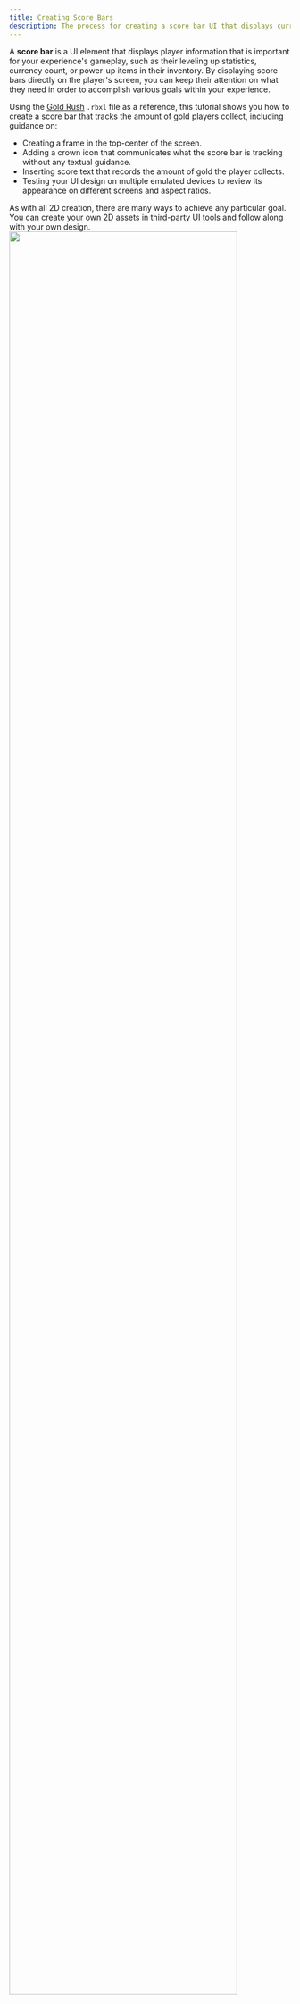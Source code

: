 ```yaml
---
title: Creating Score Bars
description: The process for creating a score bar UI that displays current player information.
---
```


A **score bar** is a UI element that displays player information that is important for your experience's gameplay, such as their leveling up statistics, currency count, or power-up items in their inventory. By displaying score bars directly on the player's screen, you can keep their attention on what they need in order to accomplish various goals within your experience.

Using the [Gold Rush](https://www.roblox.com/games/5268331031/Gold-Rush) `.rbxl` file as a reference, this tutorial shows you how to create a score bar that tracks the amount of gold players collect, including guidance on:

- Creating a frame in the top-center of the screen.
- Adding a crown icon that communicates what the score bar is tracking without any textual guidance.
- Inserting score text that records the amount of gold the player collects.
- Testing your UI design on multiple emulated devices to review its appearance on different screens and aspect ratios.

<Alert severity="info">
As with all 2D creation, there are many ways to achieve any particular goal. You can create your own 2D assets in third-party UI tools and follow along with your own design.
</Alert>

<img src="../../../assets/tutorials/creating-a-score-bar/Score-Bar-Intro.png" mg width="90%" />

## Create the Frame

To display UI elements on every player's screen, you can create a `Class.ScreenGui` object in the `Class.StarterGui` service. `Class.ScreenGui` objects are the primary containers for on-screen UI, and the `Class.StarterGui` service copies its contents to each player's `Class.PlayerGui` container as they enter an experience.

After you create a `Class.ScreenGui` object, you can create and customize its child `Class.GuiObject|GuiObjects` according to each container's purpose. To demonstrate this concept, this section teaches you how to create a `Class.ScreenGui` object with a child `Class.Frame` object that will contain both the icon and text of the score bar.

<img src="../../../assets/tutorials/creating-a-score-bar/Frame-Diagram2.png" width="60%" />

In addition to customizing the frame's properties, this section also provides instructions on adding a child `Class.UISizeConstraint` and `Class.UIListLayout` object to the frame. This technique ensures that `Class.GuiObject|GuiObjects` automatically arrange horizontally as you insert them into the frame, and that they are always legible on smaller screen sizes. If you don't follow this guidance, every `Class.GuiObject` you add to the frame will arrange outside of the frame's perimeter.

<GridContainer numColumns="2">
  <figure>
    <img src="../../../assets/tutorials/creating-a-score-bar/Frame-Vertical.png" />
  </figure>
  <figure>
    <img src="../../../assets/tutorials/creating-a-score-bar/Frame-Horizontal.png" />
  </figure>
</GridContainer>

To recreate the frame container within the sample [Gold Rush](https://www.roblox.com/games/5268331031/Gold-Rush) place file:

1. Create a `Class.ScreenGui` object to contain your on-screen UI.
   1. In the **Explorer** window, hover over **StarterGui** and click the ⊕ icon. A contextual menu displays.
   1. Insert a **ScreenGui**.
1. Create a container for the entire score bar UI component.
   1. Insert a **Frame** into the **ScreenGui** object.

      <img src="../../../assets/tutorials/creating-a-score-bar/Frame-2A.png" width="100%" />

   1. Select the new **Frame**, then in the **Properties** window,
      1. Set **AnchorPoint** to `0.5, 0` to set the frame's origin point in the top-middle of itself (50% from the left to the right of the frame, and 0% from the top to the bottom of the frame).
      1. Set **BackgroundColor** to `0.6` to make the frame's background black.
      1. Set **BackgroundTransparency** to `0.6` to make the frame's background semi-transparent.
      1. Set **Position** to `{0.5, 0},{0.01, 0}` to set the frame near the top-middle of the screen (50% from the left to the right of the screen, and 1% from the top to the bottom of the screen).
      1. Set **Size** to `{0.25, 0},{0.08, 0}` so the frame takes up a large portion of the middle of the screen to grab the player's attention (25% horizontally, and 8% vertically).
      1. Set **Name** to **ScoreBarFrame**.

      <img src="../../../assets/tutorials/creating-a-score-bar/Frame-2B.png" width="100%" />

1. Add a constraint to the frame so that its contents are always legible on small screen sizes.
   1. Insert a **UISizeConstraint** object into **ScoreBarFrame**.
   1. Select the new constraint, then in the **Properties** window, set **MinSize** to `0, 40` to ensure the frame never shrinks to less than 40 pixels vertically.
1. Add a layout object to the frame so that its contents arrange from left-to-right and vertically center within the frame's perimeter.
   1. Insert a **UIListLayout** object into **ScoreBarFrame**.
   1. Select the new layout object, then in the **Properties** window,
      1. Set **FillDirection** to **Horizontal**.
      1. Set **VerticalAlignment** to **Center**.

## Add an Icon

An icon is a symbol that represents an action, object, or concept in an experience. Using icons that are simple and intuitive allows players to easily recognize what you're communicating with your UI without using text, which can clutter the screen and pull attention away from content that matters.

For example, the sample uses a simple gold crown icon to indicate how much gold a player has collected. This icon is easily recognizable as being the most important goal within the experience, and it includes minimal details so that it remains legible on mobile device screens.

To recreate the gold crown icon within the sample [Gold Rush](https://www.roblox.com/games/5268331031/Gold-Rush) place file:

1. Insert an **ImageLabel** object into **ScoreBarFrame**.
   1. In the **Explorer** window, hover over **ScoreBarFrame** and click the ⊕ icon. A contextual menu displays.
   1. Insert an **ImageLabel**.

      <img src="../../../assets/tutorials/creating-a-score-bar/Icon-1B.png" width="100%" />

1. Select the new label, then in the **Properties** window,
   1. Set **Image** to `rbxassetid://5673786644` to make the icon a crown.
   1. Set **BackgroundTransparency** to `1` to make the label's background completely transparent.
   1. Set **LayoutOrder** to `1`. This ensures the icon remains the first GuiObject in the frame from left-to-right when you insert text in the next section of the tutorial.
   1. Set **Size** to `{1.25,0},{1,0}` to widen the label area beyond the full width of the frame.
   1. Set **SizeConstraint** to **RelativeYY** to preserve the icon's aspect ratio by scaling the size of the label with the height of the parent frame.

      <img src="../../../assets/tutorials/creating-a-score-bar/Icon-2E.png" width="100%" />

## Insert Score Text

Score text records the player's score within an experience, such as how many points they earn within a match. It's important that all UI text is both clear and easy to read so players can quickly understand the information they need to be successful within your experience.

For example, the sample uses large text on top of a contrasting color so that it doesn't blend in with the noise of the background. This is particularly significant for accessibility because it ensures the text remains legible as the player moves through the 3D space, which may include objects that are the same color as the text.

To recreate the score text within the sample [Gold Rush](https://www.roblox.com/games/5268331031/Gold-Rush) place file:

1. Insert a **TextLabel** object into **ScoreBarFrame**.
   1. In the **Explorer** window, hover over **ScoreBarFrame** and click the ⊕ icon. A contextual menu displays.
   1. Insert a **TextLabel**.

      <img src="../../../assets/tutorials/creating-a-score-bar/Text-1B.png" width="100%" />

1. Select the new label, then in the **Properties** window,
   1. Set **BackgroundTransparency** to `1` to make the label's background completely transparent.
   1. Set **Size** to `{1,0},{1,0}` to widen the label to the whole frame (100% horizontally and 100% vertically of the parent frame). The label extends beyond the frame's boundaries because it's being offset by the icon.
   1. Set **SizeConstraint** to **RelativeYY** to ensure the size of the label scales with the height of the parent frame, and preserve the icon's aspect ratio. This step also makes the label a square and keeps it within the frame's boundaries.
   1. Set **Font** to **GothamSSm** to match the aesthetics of the environment.
   1. Set **Text** to `0` to start the score from zero.
   1. Set **TextColor3** to `255, 200, 100` to tint the text gold.
   1. Set **TextSize** to `30` to make the text bigger on the screen.
   1. Set **TextXAlignment** to **Left** to ensure the score text remains left-aligned near the crown icon regardless of whether the player's score is 0, 1,000, or 1,000,000.

      <img src="../../../assets/tutorials/creating-a-score-bar/Text-2H.png" width="100%" />

## Test the Design

Studio's **Device Emulator** allows you to test how players will see and interact with your UI on various devices. This tool is a vital part of designing UI because the aspect ratio of your viewport in Studio doesn't necessarily reflect the aspect ratio of the screens players use to access your experience, and it's important that your UI is both legible and accessible on every device.

For example, if you don't test your UI on a range of screen sizes, players with large screens may not be able to read your text or decipher your icons, and players with small screens may not be able to see the 3D space because your UI elements take up too much room on the display.

To emulate your UI on various screen sizes:

1. In the menu bar, select the **Test** tab.
1. In the **Emulation** section, click **Device**. The viewport changes to reflect the aspect ratio of an average laptop.

   <img src="../../../assets/studio/general/Test-Tab-Emulation-Device.png" width="800" alt="Device button indicated in Test tab" />

1. In the resolution dropdown, select **Actual Resolution**. This allows you to see the true resolution of your UI elements on the device you're emulating.

   <img src="../../../assets/tutorials/creating-a-score-bar/ResolutionDropdown.png" width="80%" />

1. In the device dropdown, select at least one device within the **Phone**, **Tablet**, **Desktop**, and **Console** sections.

   <img src="../../../assets/tutorials/creating-a-score-bar/DeviceDropdown.png" />
